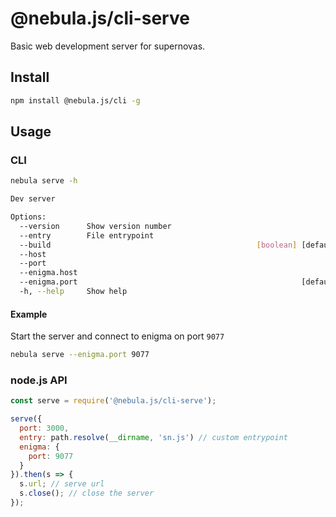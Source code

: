 # @nebula.js/cli-serve

Basic web development server for supernovas.

## Install

```sh
npm install @nebula.js/cli -g
```

## Usage

### CLI

```sh
nebula serve -h

Dev server

Options:
  --version      Show version number                                   [boolean]
  --entry        File entrypoint                                        [string]
  --build                                              [boolean] [default: true]
  --host                                                                [string]
  --port                                                                [number]
  --enigma.host                                                         [string]
  --enigma.port                                                  [default: 9076]
  -h, --help     Show help                                             [boolean]
```

#### Example

Start the server and connect to enigma on port `9077`
```sh
nebula serve --enigma.port 9077
```

### node.js API

```js
const serve = require('@nebula.js/cli-serve');

serve({
  port: 3000,
  entry: path.resolve(__dirname, 'sn.js') // custom entrypoint
  enigma: {
    port: 9077
  }
}).then(s => {
  s.url; // serve url
  s.close(); // close the server
});
```
